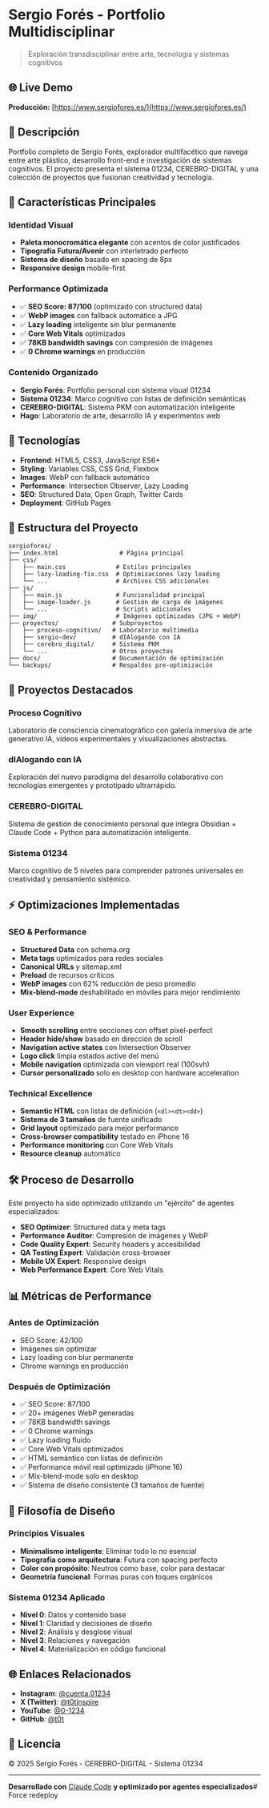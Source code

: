 # Sergio Forés - Portfolio Multidisciplinar

> Exploración transdisciplinar entre arte, tecnología y sistemas cognitivos

## 🌐 Live Demo

**Producción:** [https://www.sergiofores.es/](https://www.sergiofores.es/)

## 📖 Descripción

Portfolio completo de Sergio Forés, explorador multifacético que navega entre arte plástico, desarrollo front-end e investigación de sistemas cognitivos. El proyecto presenta el sistema 01234, CEREBRO-DIGITAL y una colección de proyectos que fusionan creatividad y tecnología.

## 🎨 Características Principales

### **Identidad Visual**
- **Paleta monocromática elegante** con acentos de color justificados
- **Tipografía Futura/Avenir** con interletrado perfecto
- **Sistema de diseño** basado en spacing de 8px
- **Responsive design** mobile-first

### **Performance Optimizada**
- ✅ **SEO Score: 87/100** (optimizado con structured data)
- ✅ **WebP images** con fallback automático a JPG
- ✅ **Lazy loading** inteligente sin blur permanente
- ✅ **Core Web Vitals** optimizados
- ✅ **78KB bandwidth savings** con compresión de imágenes
- ✅ **0 Chrome warnings** en producción

### **Contenido Organizado**
- **Sergio Forés**: Portfolio personal con sistema visual 01234
- **Sistema 01234**: Marco cognitivo con listas de definición semánticas  
- **CEREBRO-DIGITAL**: Sistema PKM con automatización inteligente
- **Hago**: Laboratorio de arte, desarrollo IA y experimentos web

## 🚀 Tecnologías

- **Frontend**: HTML5, CSS3, JavaScript ES6+
- **Styling**: Variables CSS, CSS Grid, Flexbox
- **Images**: WebP con fallback automático
- **Performance**: Intersection Observer, Lazy Loading
- **SEO**: Structured Data, Open Graph, Twitter Cards
- **Deployment**: GitHub Pages

## 📁 Estructura del Proyecto

```
sergiofores/
├── index.html                 # Página principal
├── css/
│   ├── main.css              # Estilos principales
│   ├── lazy-loading-fix.css  # Optimizaciones lazy loading
│   └── ...                   # Archivos CSS adicionales
├── js/
│   ├── main.js               # Funcionalidad principal
│   ├── image-loader.js       # Gestión de carga de imágenes
│   └── ...                   # Scripts adicionales
├── img/                      # Imágenes optimizadas (JPG + WebP)
├── proyectos/               # Subproyectos
│   ├── proceso-cognitivo/   # Laboratorio multimedia
│   ├── sergio-dev/          # dIAlogando con IA
│   ├── cerebro_digital/     # Sistema PKM
│   └── ...                  # Otros proyectos
├── docs/                    # Documentación de optimización
└── backups/                 # Respaldos pre-optimización
```

## 🎯 Proyectos Destacados

### **Proceso Cognitivo**
Laboratorio de consciencia cinematográfico con galería inmersiva de arte generativo IA, videos experimentales y visualizaciones abstractas.

### **dIAlogando con IA**
Exploración del nuevo paradigma del desarrollo colaborativo con tecnologías emergentes y prototipado ultrarrápido.

### **CEREBRO-DIGITAL**
Sistema de gestión de conocimiento personal que integra Obsidian + Claude Code + Python para automatización inteligente.

### **Sistema 01234**
Marco cognitivo de 5 niveles para comprender patrones universales en creatividad y pensamiento sistémico.

## ⚡ Optimizaciones Implementadas

### **SEO & Performance**
- **Structured Data** con schema.org
- **Meta tags** optimizados para redes sociales
- **Canonical URLs** y sitemap.xml
- **Preload** de recursos críticos
- **WebP images** con 62% reducción de peso promedio
- **Mix-blend-mode** deshabilitado en móviles para mejor rendimiento

### **User Experience**
- **Smooth scrolling** entre secciones con offset pixel-perfect
- **Header hide/show** basado en dirección de scroll
- **Navigation active states** con Intersection Observer
- **Logo click** limpia estados active del menú
- **Mobile navigation** optimizada con viewport real (100svh)
- **Cursor personalizado** solo en desktop con hardware acceleration

### **Technical Excellence**
- **Semantic HTML** con listas de definición (`<dl><dt><dd>`)
- **Sistema de 3 tamaños** de fuente unificado
- **Grid layout** optimizado para mejor performance
- **Cross-browser compatibility** testado en iPhone 16
- **Performance monitoring** con Core Web Vitals
- **Resource cleanup** automático

## 🛠️ Proceso de Desarrollo

Este proyecto ha sido optimizado utilizando un "ejército" de agentes especializados:

- **SEO Optimizer**: Structured data y meta tags
- **Performance Auditor**: Compresión de imágenes y WebP
- **Code Quality Expert**: Security headers y accesibilidad
- **QA Testing Expert**: Validación cross-browser
- **Mobile UX Expert**: Responsive design
- **Web Performance Expert**: Core Web Vitals

## 📊 Métricas de Performance

### **Antes de Optimización**
- SEO Score: 42/100
- Imágenes sin optimizar
- Lazy loading con blur permanente
- Chrome warnings en producción

### **Después de Optimización**
- ✅ SEO Score: 87/100
- ✅ 20+ imágenes WebP generadas
- ✅ 78KB bandwidth savings
- ✅ 0 Chrome warnings
- ✅ Lazy loading fluido
- ✅ Core Web Vitals optimizados
- ✅ HTML semántico con listas de definición
- ✅ Performance móvil real optimizado (iPhone 16)
- ✅ Mix-blend-mode solo en desktop
- ✅ Sistema de diseño consistente (3 tamaños de fuente)

## 🎨 Filosofía de Diseño

### **Principios Visuales**
- **Minimalismo inteligente**: Eliminar todo lo no esencial
- **Tipografía como arquitectura**: Futura con spacing perfecto
- **Color con propósito**: Neutros como base, color para destacar
- **Geometría funcional**: Formas puras con toques orgánicos

### **Sistema 01234 Aplicado**
- **Nivel 0**: Datos y contenido base
- **Nivel 1**: Claridad y decisiones de diseño
- **Nivel 2**: Análisis y desglose visual
- **Nivel 3**: Relaciones y navegación
- **Nivel 4**: Materialización en código funcional

## 🌐 Enlaces Relacionados

- **Instagram**: [@cuenta.01234](https://www.instagram.com/cuenta.01234/)
- **X (Twitter)**: [@t0tinspire](https://x.com/t0tinspire)
- **YouTube**: [@0-1234](https://www.youtube.com/@0-1234)
- **GitHub**: [@t0t](https://github.com/t0t)

## 📄 Licencia

© 2025 Sergio Forés - CEREBRO-DIGITAL - Sistema 01234

---

**Desarrollado con** [Claude Code](https://claude.ai/code) **y optimizado por agentes especializados**# Force redeploy
